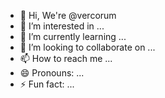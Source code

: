 - 👋 Hi, We're @vercorum
- 👀 I’m interested in ...
- 🌱 I’m currently learning ...
- 💞️ I’m looking to collaborate on ...
- 📫 How to reach me ...
- 😄 Pronouns: ...
- ⚡ Fun fact: ...

<!---
vercorum/vercorum is a ✨ special ✨ repository because its `README.md` (this file) appears on your GitHub profile.
You can click the Preview link to take a look at your changes.
--->
